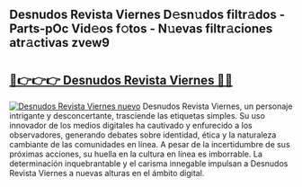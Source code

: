 ## Desnudos Revista Viernes D𝚎sn𝚞dos filtr𝚊dos - Parts-pOc Vid𝚎os f𝚘tos - N𝚞evas filtr𝚊ciones atr𝚊ctivas zvew9

# <h2><a href="http://mb2ho0.tromn.icu/?c=Desnudos+Revista+Viernes">🔗👉👉👉 Desnudos Revista Viernes 🔗🔗</a></h2>

[![Desnudos Revista Viernes nuevo](https://i.imgur.com/pEAQMta.gif)](http://mb2ho0.tromn.icu/?c=Desnudos+Revista+Viernes)
Desnudos Revista Viernes, un personaje intrigante y desconcertante, trasciende las etiquetas simples. Su uso innovador de los medios digitales ha cautivado y enfurecido a los observadores, generando debates sobre identidad, ética y la naturaleza cambiante de las comunidades en línea. A pesar de la incertidumbre de sus próximas acciones, su huella en la cultura en línea es imborrable. La determinación inquebrantable y el carisma innegable impulsan a Desnudos Revista Viernes a nuevas alturas en el ámbito digital.
